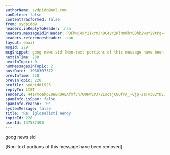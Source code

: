 ```yaml
---
authorName: sydpidd@aol.com
canDelete: false
contentTrasformed: false
from: sydpidd@...
headers.inReplyToHeader: .nan
headers.messageIdInHeader: PDFhMC4xY2IxYmJhOC4yY2RlNmRhY0Bhb2wuY29tPg==
headers.referencesHeader: .nan
layout: email
msgId: 229
msgSnippet: goog news sid [Non-text portions of this message have been removed]
nextInTime: 230
nextInTopic: 0
numMessagesInTopic: 2
postDate: '1068307372'
prevInTime: 228
prevInTopic: 228
profile: sydpidd1926
replyTo: LIST
senderId: 441YXcekpEOWERQAEAfmfvn7GOHWLPJ72IsotjC8UfrA_-Qjp-JaTv3G2YDE1FsKXNL2skao
spamInfo.isSpam: false
spamInfo.reason: '0'
systemMessage: false
title: 'Re: [glosalist] Wendy'
topicId: 228
userId: 137587403
---
```


goog news
sid


[Non-text portions of this message have been removed]


